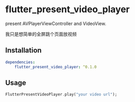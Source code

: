 # flutter_present_video_player

present AVPlayerViewController and VideoView.

我只是想简单的全屏跳个页面放视频

## Installation

```yml
dependencies:
    flutter_present_video_player: ^0.1.0
```



## Usage

```dart
FlutterPresentVideoPlayer.play("your video url");
```


